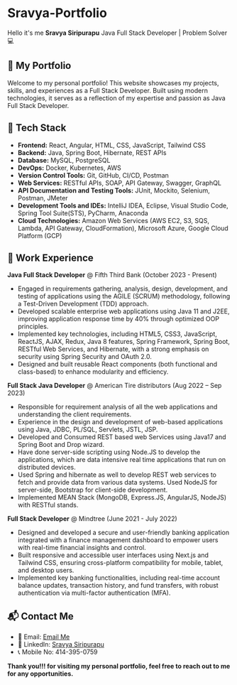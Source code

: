 # Sravya-Portfolio
Hello it's me **Sravya Siripurapu** Java Full Stack Developer | Problem Solver 💻
## 🌟 My Portfolio
Welcome to my personal portfolio! This website showcases my projects, skills, and experiences as a Full Stack Developer. Built using modern technologies, it serves as a reflection of my expertise and passion as Java Full Stack Developer.
## 🚀 Tech Stack

- **Frontend:** React, Angular, HTML, CSS, JavaScript, Tailwind CSS  
- **Backend:** Java, Spring Boot, Hibernate, REST APIs  
- **Database:** MySQL, PostgreSQL  
- **DevOps:** Docker, Kubernetes, AWS  
- **Version Control Tools:** Git, GitHub, CI/CD, Postman  
- **Web Services:** RESTful APIs, SOAP, API Gateway, Swagger, GraphQL
- **API Documentation and Testing Tools:** JUnit, Mockito, Selenium, Postman, JMeter
- **Development Tools and IDEs:** IntelliJ IDEA, Eclipse, Visual Studio Code, Spring Tool Suite(STS), PyCharm, Anaconda
- **Cloud Technologies:** Amazon Web Services (AWS EC2, S3, SQS, Lambda, API Gateway, CloudFormation), Microsoft Azure, Google Cloud Platform (GCP)

## 💼 Work Experience

**Java Full Stack Developer** @ Fifth Third Bank (October 2023 - Present)
- Engaged in requirements gathering, analysis, design, development, and testing of applications using the AGILE (SCRUM) methodology, following a Test-Driven Development (TDD) approach.
- Developed scalable enterprise web applications using Java 11 and J2EE, improving application response time by 40% through optimized OOP principles.
- Implemented key technologies, including HTML5, CSS3, JavaScript, ReactJS, AJAX, Redux, Java 8 features, Spring Framework, Spring Boot, RESTful Web Services, and Hibernate, with a strong emphasis on security using Spring Security and OAuth 2.0.
- Designed and built reusable React components (both functional and class-based) to enhance modularity and efficiency.

**Full Stack Java Developer** @ American Tire distributors (Aug 2022 – Sep 2023)
-	Responsible for requirement analysis of all the web applications and understanding the client requirements.
-	Experience in the design and development of web-based applications using Java, JDBC, PL/SQL, Servlets, JSTL, JSP.
-	Developed and Consumed REST based web Services using Java17 and Spring Boot and Drop wizard.
-	Have done server-side scripting using Node.JS to develop the applications, which are data intensive real time applications that run on distributed devices.
-	Used Spring and hibernate as well to develop REST web services to fetch and provide data from various data systems. Used NodeJS for server-side, Bootstrap for client-side development.
-	Implemented MEAN Stack (MongoDB, Express.JS, AngularJS, NodeJS) with RESTful stands.
  
**Full Stack Developer** @ Mindtree (June 2021 - July 2022)
- Designed and developed a secure and user-friendly banking application integrated with a finance management dashboard to empower users with real-time financial insights and control.
- Built responsive and accessible user interfaces using Next.js and Tailwind CSS, ensuring cross-platform compatibility for mobile, tablet, and desktop users.
- Implemented key banking functionalities, including real-time account balance updates, transaction history, and fund transfers, with robust authentication via multi-factor authentication (MFA).

## 📬 Contact Me

- 📧 Email: [Email Me](mailto:sravya0413@gmail.com)
- 🔗 LinkedIn: [Sravya Siripurapu](https://www.linkedin.com/in/sravyasiripurapu)
- 📞 Mobile No: 414-395-0759 

**Thank you!!! for visiting my personal portfolio, feel free to reach out to me for any opportunities.**





